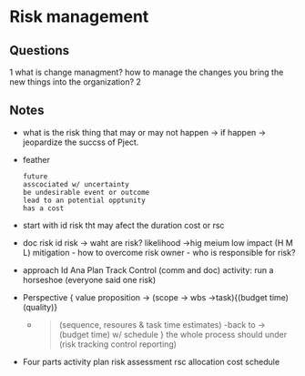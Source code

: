 # Risk management
## Questions
1 what is change managment?
  how to manage the changes you bring the new things into the organization?
2

## Notes
- what is the risk
  thing that may or may not happen -> if happen -> jeopardize the succss of Pject.
  
- feather
  ```
  future 
  asscociated w/ uncertainty  
  be undesirable event or outcome 
  lead to an potential opptunity 
  has a cost
  ```
- start with
  id risk tht may afect the duration cost or rsc

- doc risk
  id risk -> waht are risk?
  likelihood ->hig meium low
  impact (H M L)
  mitigation - how to overcome
  risk owner - who is responsible for risk?
  
- approach
  Id Ana Plan Track Control (comm and doc)
  activity:
  run a horseshoe (everyone said one risk)
  
- Perspective
  {
  value proposition -> 
  (scope -> wbs ->task){(budget time)(quality)} 
  - > (sequence, resoures & task time estimates) -back to -> 
  (budget time) w/ schedule
  }
  the whole process should under (risk tracking control reporting)
  
- Four parts
  activity plan 
  risk assessment 
  rsc allocation 
  cost schedule
